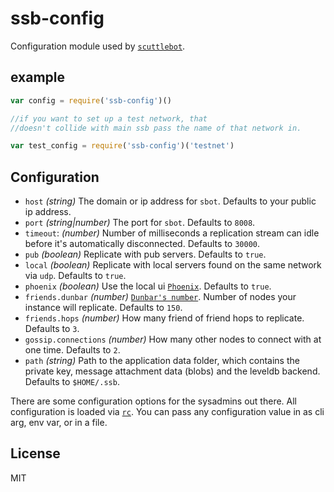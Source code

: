 # ssb-config

Configuration module used by [`scuttlebot`](https://github.com/ssbc/scuttlebot).

## example

``` js
var config = require('ssb-config')()

//if you want to set up a test network, that
//doesn't collide with main ssb pass the name of that network in.

var test_config = require('ssb-config')('testnet')

```

## Configuration

* `host` *(string)* The domain or ip address for `sbot`. Defaults to your public ip address.
* `port` *(string|number)* The port for `sbot`. Defaults to `8008`.
* `timeout`: *(number)* Number of milliseconds a replication stream can idle before it's automatically disconnected. Defaults to `30000`.
* `pub` *(boolean)* Replicate with pub servers. Defaults to `true`.
* `local` *(boolean)* Replicate with local servers found on the same network via `udp`. Defaults to `true`.
* `phoenix` *(boolean)* Use the local ui [`Phoenix`](https://github.com/ssbc/phoenix). Defaults to `true`.
* `friends.dunbar` *(number)* [`Dunbar's number`](https://en.wikipedia.org/wiki/Dunbar%27s_number). Number of nodes your instance will replicate. Defaults to `150`.
* `friends.hops` *(number)* How many friend of friend hops to replicate. Defaults to `3`.
* `gossip.connections` *(number)* How many other nodes to connect with at one time. Defaults to `2`.
* `path` *(string)* Path to the application data folder, which contains the private key, message attachment data (blobs) and the leveldb backend. Defaults to `$HOME/.ssb`.

There are some configuration options for the sysadmins out there. All configuration is loaded via [`rc`](https://github.com/dominictarr/rc). You can pass any configuration value in as cli arg, env var, or in a file.

## License

MIT
